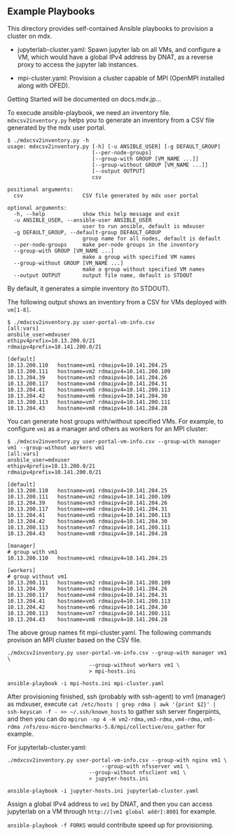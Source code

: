 ## Example Playbooks

This directory provides self-contained Ansible playbooks to provision
a cluster on mdx.

- jupyterlab-cluster.yaml: Spawn jupyter lab on all VMs, and configure
  a VM, which would have a global IPv4 address by DNAT, as a reverse
  proxy to access the jupyter lab instances.

- mpi-cluster.yaml: Provision a cluster capable of MPI (OpenMPI
  installed along with OFED).


Getting Started will be documented on docs.mdx.jp...


To execude ansible-playbook, we need an inventory
file. `mdxcsv2inventory.py` helps you to generate an inventory from a
CSV file generated by the mdx user portal.

```shell-session
$ ./mdxcsv2inventory.py -h
usage: mdxcsv2inventory.py [-h] [-u ANSIBLE_USER] [-g DEFAULT_GROUP]
                           [--per-node-groups]
                           [--group-with GROUP [VM_NAME ...]]
                           [--group-without GROUP [VM_NAME ...]]
                           [--output OUTPUT]
                           csv

positional arguments:
  csv                   CSV file generated by mdx user portal

optional arguments:
  -h, --help            show this help message and exit
  -u ANSIBLE_USER, --ansible-user ANSIBLE_USER
                        user to run ansible, default is mdxuser
  -g DEFAULT_GROUP, --default-group DEFAULT_GROUP
                        group name for all nodes, default is default
  --per-node-groups     make per-node groups in the inventory
  --group-with GROUP [VM_NAME ...]
                        make a group with specified VM names
  --group-without GROUP [VM_NAME ...]
                        make a group without specified VM names
  --output OUTPUT       output file name, default is STDOUT
```

By default, it generates a simple inventory (to STDOUT).

The following output shows an inventory from a CSV for VMs deployed
with `vm[1-8]`.

```shell-session
$ ./mdxcsv2inventory.py user-portal-vm-info.csv
[all:vars]
ansbile_user=mdxuser
ethipv4prefix=10.13.200.0/21
rdmaipv4prefix=10.141.200.0/21

[default]
10.13.200.110   hostname=vm1 rdmaipv4=10.141.204.25  
10.13.200.111   hostname=vm2 rdmaipv4=10.141.200.109 
10.13.204.39    hostname=vm3 rdmaipv4=10.141.204.26  
10.13.200.117   hostname=vm4 rdmaipv4=10.141.204.31  
10.13.204.41    hostname=vm5 rdmaipv4=10.141.200.113 
10.13.204.42    hostname=vm6 rdmaipv4=10.141.204.30  
10.13.200.113   hostname=vm7 rdmaipv4=10.141.200.111 
10.13.204.43    hostname=vm8 rdmaipv4=10.141.204.28

```

You can generate host groups with/without specified VMs. For example,
to configure `vm1` as a manager and others as workers for an MPI
cluster:

```shell-session
$ ./mdxcsv2inventory.py user-portal-vm-info.csv --group-with manager vm1 --group-without workers vm1
[all:vars]
ansbile_user=mdxuser
ethipv4prefix=10.13.200.0/21
rdmaipv4prefix=10.141.200.0/21

[default]
10.13.200.110   hostname=vm1 rdmaipv4=10.141.204.25  
10.13.200.111   hostname=vm2 rdmaipv4=10.141.200.109 
10.13.204.39    hostname=vm3 rdmaipv4=10.141.204.26  
10.13.200.117   hostname=vm4 rdmaipv4=10.141.204.31  
10.13.204.41    hostname=vm5 rdmaipv4=10.141.200.113 
10.13.204.42    hostname=vm6 rdmaipv4=10.141.204.30  
10.13.200.113   hostname=vm7 rdmaipv4=10.141.200.111 
10.13.204.43    hostname=vm8 rdmaipv4=10.141.204.28  

[manager]
# group with vm1
10.13.200.110   hostname=vm1 rdmaipv4=10.141.204.25  

[workers]
# group without vm1
10.13.200.111   hostname=vm2 rdmaipv4=10.141.200.109 
10.13.204.39    hostname=vm3 rdmaipv4=10.141.204.26  
10.13.200.117   hostname=vm4 rdmaipv4=10.141.204.31  
10.13.204.41    hostname=vm5 rdmaipv4=10.141.200.113 
10.13.204.42    hostname=vm6 rdmaipv4=10.141.204.30  
10.13.200.113   hostname=vm7 rdmaipv4=10.141.200.111 
10.13.204.43    hostname=vm8 rdmaipv4=10.141.204.28  

```

The above group names fit mpi-cluster.yaml. The following commands
provison an MPI cluster based on the CSV file.

```shell-session
./mdxcsv2inventory.py user-portal-vm-info.csv --group-with manager vm1 \
  					      --group-without workers vm1 \
					      > mpi-hosts.ini

ansible-playbook -i mpi-hosts.ini mpi-cluster.yaml
```

After provisioning finished, ssh (probably with ssh-agent) to vm1
(manager) as mdxuser, execute `cat /etc/hosts | grep rdma | awk
'{print $2}' | ssh-keyscan -f - >> ~/.ssh/known_hosts` to gather ssh
server fingerpints, and then you can do `mpirun -np 4 -H
vm2-rdma,vm3-rdma,vm4-rdma,vm5-rdma
/nfs/osu-micro-benchmarks-5.8/mpi/collective/osu_gather` for example.


For jupyterlab-cluster.yaml:

```shell-session
./mdxcsv2inventory.py user-portal-vm-info.csv --group-with nginx vm1 \
		      			      --group-with nfsserver vm1 \
					      --group-without nfsclient vm1 \
					      > jupyter-hosts.ini

ansible-playbook -i jupyter-hosts.ini jupyterlab-cluster.yaml
```

Assign a global IPv4 address to `vm1` by DNAT, and then you can access
jupyterlab on a VM through `http://[vm1 global addr]:8001` for
example.

`ansible-playbook -f FORKS` would contribute speed up for provisioning.